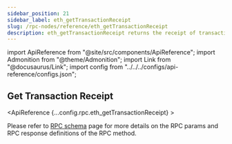 ```yaml
---
sidebar_position: 21
sidebar_label: eth_getTransactionReceipt
slug: /rpc-nodes/reference/eth_getTransactionReceipt
description: eth_getTransactionReceipt returns the receipt of transactions given the transaction hash. Includes details like status, gas used, and logs.
---
```


import ApiReference from "@site/src/components/ApiReference";
import Admonition from "@theme/Admonition";
import Link from "@docusaurus/Link";
import config from "../../../configs/api-reference/configs.json";

<head>
    <title>eth_getTransactionReceipt RPC Method - Moralis Documentation</title>
</head>

## Get Transaction Receipt

<ApiReference {...config.rpc.eth_getTransactionReceipt} >
<Admonition type="info" title="Note">

<p>
Please refer to <a href="/rpc-nodes/reference/evm-rpc-schema">RPC schema</a> page for more details on the RPC params and RPC response definitions of the RPC method. 
</p>
</Admonition>
</ApiReference>
